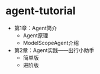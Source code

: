 # agent-tutorial
- 第1章：Agent简介
  - Agent原理
  - ModelScopeAgent介绍
- 第2章：Agent实践——出行小助手
  - 简单版
  - 进阶版
